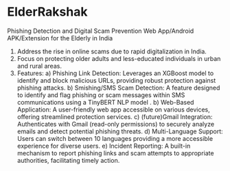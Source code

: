 # ElderRakshak
Phishing Detection and Digital Scam Prevention Web App/Android APK/Extension for the Elderly in India
1. Address the rise in online scams due to rapid digitalization in India.
2. Focus on protecting older adults and less-educated individuals in urban and rural areas.
3. Features:
a) Phishing Link Detection: Leverages an XGBoost model to identify and block malicious URLs, providing robust protection against phishing attacks.
b) Smishing/SMS Scam Detection: A feature designed to identify and flag phishing or scam messages within SMS communications using a TinyBERT NLP model .
b) Web-Based Application: A user-friendly web app accessible on various devices, offering streamlined protection services.
c) (future)Gmail Integration: Authenticates with Gmail (read-only permissions) to securely analyze emails and detect potential phishing threats.
d) Multi-Language Support: Users can switch between 10 languages providing a more accessible experience for diverse users.
e) Incident Reporting: A built-in mechanism to report phishing links and scam attempts to appropriate authorities, facilitating timely action.
